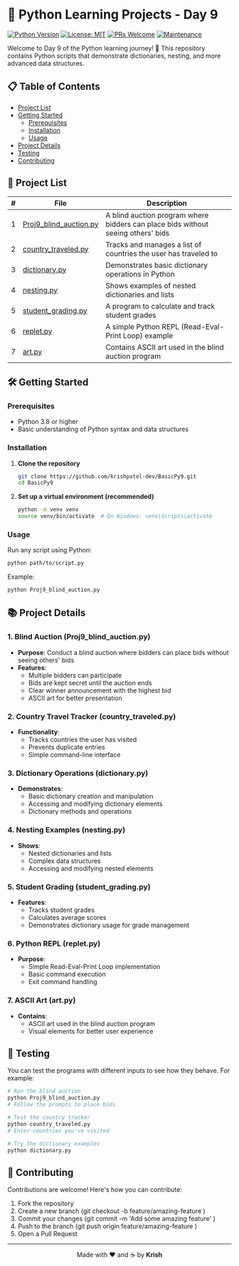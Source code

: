 # 🐍 Python Learning Projects - Day 9

[![Python Version](https://img.shields.io/badge/python-3.8%2B-blue.svg)](https://www.python.org/downloads/)
[![License: MIT](https://img.shields.io/badge/License-MIT-yellow.svg)](https://opensource.org/licenses/MIT)
[![PRs Welcome](https://img.shields.io/badge/PRs-welcome-brightgreen.svg)](http://makeapullrequest.com)
[![Maintenance](https://img.shields.io/badge/Maintained%3F-yes-green.svg)](https://github.com/krishpatel-dev/BasicPy9/graphs/commit-activity)

Welcome to Day 9 of the Python learning journey! 🚀 This repository contains Python scripts that demonstrate dictionaries, nesting, and more advanced data structures.

## 📋 Table of Contents
- [Project List](#-project-list)
- [Getting Started](#-getting-started)
  - [Prerequisites](#prerequisites)
  - [Installation](#installation)
  - [Usage](#usage)
- [Project Details](#-project-details)
- [Testing](#-testing)
- [Contributing](#-contributing)

## 🚀 Project List

| # | File | Description |
|---|------|-------------|
| 1 | [Proj9_blind_auction.py](./Proj9_blind_auction.py) | A blind auction program where bidders can place bids without seeing others' bids |
| 2 | [country_traveled.py](./country_traveled.py) | Tracks and manages a list of countries the user has traveled to |
| 3 | [dictionary.py](./dictionary.py) | Demonstrates basic dictionary operations in Python |
| 4 | [nesting.py](./nesting.py) | Shows examples of nested dictionaries and lists |
| 5 | [student_grading.py](./student_grading.py) | A program to calculate and track student grades |
| 6 | [replet.py](./replet.py) | A simple Python REPL (Read-Eval-Print Loop) example |
| 7 | [art.py](./art.py) | Contains ASCII art used in the blind auction program |

## 🛠 Getting Started

### Prerequisites
- Python 3.8 or higher
- Basic understanding of Python syntax and data structures

### Installation

1. **Clone the repository**
   ```bash
   git clone https://github.com/krishpatel-dev/BasicPy9.git
   cd BasicPy9
   ```

2. **Set up a virtual environment (recommended)**
   ```bash
   python -m venv venv
   source venv/bin/activate  # On Windows: venv\Scripts\activate
   ```

### Usage

Run any script using Python:
```bash
python path/to/script.py
```

Example:
```bash
python Proj9_blind_auction.py
```

## 📚 Project Details

### 1. Blind Auction (Proj9_blind_auction.py)
- **Purpose**: Conduct a blind auction where bidders can place bids without seeing others' bids
- **Features**:
  - Multiple bidders can participate
  - Bids are kept secret until the auction ends
  - Clear winner announcement with the highest bid
  - ASCII art for better presentation

### 2. Country Travel Tracker (country_traveled.py)
- **Functionality**:
  - Tracks countries the user has visited
  - Prevents duplicate entries
  - Simple command-line interface

### 3. Dictionary Operations (dictionary.py)
- **Demonstrates**:
  - Basic dictionary creation and manipulation
  - Accessing and modifying dictionary elements
  - Dictionary methods and operations

### 4. Nesting Examples (nesting.py)
- **Shows**:
  - Nested dictionaries and lists
  - Complex data structures
  - Accessing and modifying nested elements

### 5. Student Grading (student_grading.py)
- **Features**:
  - Tracks student grades
  - Calculates average scores
  - Demonstrates dictionary usage for grade management

### 6. Python REPL (replet.py)
- **Purpose**:
  - Simple Read-Eval-Print Loop implementation
  - Basic command execution
  - Exit command handling

### 7. ASCII Art (art.py)
- **Contains**:
  - ASCII art used in the blind auction program
  - Visual elements for better user experience

## 🧪 Testing

You can test the programs with different inputs to see how they behave. For example:

```bash
# Run the blind auction
python Proj9_blind_auction.py
# Follow the prompts to place bids

# Test the country tracker
python country_traveled.py
# Enter countries you've visited

# Try the dictionary examples
python dictionary.py
```

## 🤝 Contributing

Contributions are welcome! Here's how you can contribute:

1. Fork the repository
2. Create a new branch (git checkout -b feature/amazing-feature )
3. Commit your changes (git commit -m 'Add some amazing feature' )
4. Push to the branch (git push origin feature/amazing-feature )
5. Open a Pull Request

---

<div align="center">
  Made with ❤️ and ☕ by <b>Krish</b>
</div>
